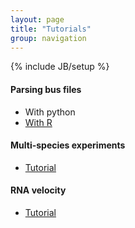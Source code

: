 ```yaml
---
layout: page
title: "Tutorials"
group: navigation
---
```


{% include JB/setup %}

#### Parsing bus files
- With python
- [With R](https://github.com/BUStools/BUSpaRse)

#### Multi-species experiments
- [Tutorial](species_mixing.html)

#### RNA velocity
- [Tutorial](velocity_tutorial.html)
